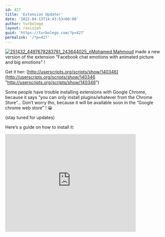 ```yaml
---
id: 427
title: 'Extension Update!'
date: '2022-04-13T14:43:53+00:00'
author: turbolego
layout: revision
guid: 'https://turbolego.com/?p=427'
permalink: '/?p=427'
---
```


[![](https://turbolego.com/wp-content/uploads/2012/09/251432_4497678283761_243644025_n.jpg "251432_4497678283761_243644025_n")](https://turbolego.com/wp-content/uploads/2012/09/251432_4497678283761_243644025_n.jpg)[Mohamed Mahmoud](http://www.facebook.com/mohamed408 "http://www.facebook.com/mohamed408") made a new version of the extension ”Facebook chat emotions with animated picture and big emotions” !

Get it her: [http://userscripts.org/scripts/show/140346](http://userscripts.org/scripts/show/140346 "http://userscripts.org/scripts/show/140346")

Some people have trouble installing extensions with Google Chrome, because it says “you can only install plugins/whatever from the Chrome Store”… Don’t worry tho, because it will be available soon in the ”Google chrome web store” ! 😀

(stay tuned for updates)

Here’s a guide on how to install it:

<iframe frameborder="0" height="315" loading="lazy" src="http://www.youtube.com/embed/ARdDp0jH0wY" width="420"></iframe>
